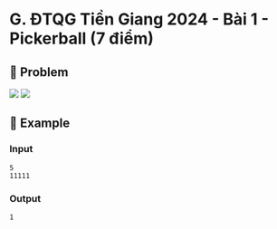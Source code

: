 # G. ĐTQG Tiền Giang 2024 - Bài 1 - Pickerball (7 điểm)

## 📖 Problem

![](https://espresso.codeforces.com/fc85207b96b2658639dce15abd1d21f7cc1134ca.png)
![](https://espresso.codeforces.com/5b28634a5c0853f7be3e75c4d1ddbcc8bf9cc21a.png)


## 🧠 Example

### Input

```text
5
11111
```

### Output

```text
1
```



